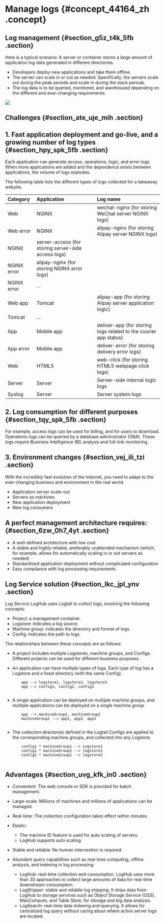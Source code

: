 # Manage logs {#concept_44164_zh .concept}

## Log management {#section_g5z_t4k_5fb .section}

Here is a typical scenario: A server or container stores a large amount of application log data generated in different directories.

-   Developers deploy new applications and take them offline.
-   The server can scale in or out as needed. Specifically, the servers scale out during the peak periods and scale in during the slack periods.
-   The log data is to be queried, monitored, and warehoused depending on the different and ever-changing requirements.

![](http://static-aliyun-doc.oss-cn-hangzhou.aliyuncs.com/assets/img/13198/156877613732391_en-US.png)

## Challenges {#section_ate_uje_mih .section}

## 1. Fast application deployment and go-live, and a growing number of log types {#section_hpy_spk_5fb .section}

Each application can generate access, operations, logic, and error logs. When more applications are added and the dependence exists between applications, the volume of logs explodes.

The following table lists the different types of logs collected for a takeaway website.

|Category|Application|Log name|
|:-------|:----------|:-------|
|Web|NGINX|wechat-nginx \(for storing WeChat server NGINX logs\)|
|Web error|NGINX|alipay-nginx \(for storing Alipay server NGINX logs\)|
|NGINX|server-access \(for storing server-side access logs\)|
|NGINX error|alipay-nginx \(for storing NGINX error logs\)|
|NGINX error|...|
|Web app|Tomcat|alipay-app \(for storing Alipay server application logic\)|
|Tomcat|...|
|App|Mobile app|deliver-app \(for storing logs related to the courier app status\)|
|App error|Mobile app|deliver-error \(for storing delivery error logs\)|
|Web|HTML5|web-click \(for storing HTML5 webpage click logs\)|
|Server|Server|Server-side internal logic logs|
|Syslog|Server|Server system logs|

## 2. Log consumption for different purposes {#section_tqy_spk_5fb .section}

For example, access logs can be used for billing, and for users to download. Operations logs can be queried by a database administrator \(DBA\). These logs require Business Intelligence \(BI\) analysis and full-link monitoring.

## 3. Environment changes {#section_vej_ili_tzi .section}

With the incredibly fast evolution of the Internet, you need to adapt to the ever-changing business and environment in the real world.

-   Application server scale-out
-   Servers as machines
-   New application deployment
-   New log consumers

## A perfect management architecture requires: {#section_6zw_0h7_4yt .section}

-   A well-defined architecture with low cost
-   A stable and highly reliable, preferably unattended mechanism \(which, for example, allows for automatically scaling in or out servers as needed\)
-   Standardized application deployment without complicated configuration
-   Easy compliance with log processing requirements

## Log Service solution {#section_lkc_jpl_ynv .section}

Log Service LogHub uses Logtail to collect logs, involving the following concepts:

-   Project: a management container.
-   Logstore: indicates a log source.
-   Machine group: indicates the directory and format of logs.
-   Config: indicates the path to logs.

The relationships between these concepts are as follows:

-   A project includes multiple Logstores, machine groups, and Configs. Different projects can be used for different business purposes.
-   An application can have multiple types of logs. Each type of log has a Logstore and a fixed directory \(with the same Config\).

    ``` {#codeblock_zsx_yun_gc2}
        app --> logstore1, logstore2, logstore3
        app --> config1, config2, config3 
    					
    ```

-   A single application can be deployed on multiple machine groups, and multiple applications can be deployed on a single machine group.

    ``` {#codeblock_6pu_jn3_2ho}
        app --> machineGroup1, machineGroup2
        machineGroup1 --> app1, app2, app3
    					
    ```

-   The collection directories defined in the Logtail Configs are applied to the corresponding machine groups, and collected into any Logstore.

    ``` {#codeblock_h2y_pdb_ek9}
        config1 * machineGroup1 --> Logstore1
        config1 * machineGroup2 --> logstore1
        config2 * machineGroup1 --> logstore2
    					
    ```


## Advantages {#section_uvg_kfk_in0 .section}

-   Convenient: The web console or SDK is provided for batch management.

-   Large-scale: Millions of machines and millions of applications can be managed.

-   Real-time: The collection configuration takes effect within minutes.

-   Elastic:

    -   The machine ID feature is used for auto scaling of servers.
    -   LogHub supports auto scaling.
-   Stable and reliable: No human intervention is required.

-   Abundant query capabilities such as real-time computing, offline analysis, and indexing in log processing:

    -   LogHub: real-time collection and consumption. LogHub uses more than 30 approaches to collect large amounts of data for real-time downstream consumption.
    -   LogShipper: stable and reliable log shipping. It ships data from LogHub to storage services such as Object Storage Service \(OSS\), MaxCompute, and Table Store, for storage and big data analysis.
    -   LogSearch: real-time data indexing and querying. It allows for centralized log query without caring about where active server logs are located.

